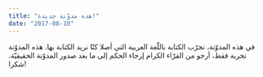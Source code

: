 ```yaml
---
title: "هذه مدوّنة جديدة!"
date: "2017-08-10"
---
```


في هذه المدوّنة، نجرّب الكتابة باللّغة العربية التي أصلا كنّا نريد الكتابة بها. هذه المدوّنة تجربة فقط، أرجو من القرّاء الكرام إرجاء الحكم إلى ما بعد صدور المدوّنة الحقيقيّة. شكرا!